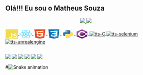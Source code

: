 ## Olá!!! Eu sou o Matheus Souza

<div align="center">
  <a href="https://github.com/ttszin">
  <img height="180em" src="https://github-readme-stats.vercel.app/api?username=ttszin&show_icons=true&theme=highcontrast&include_all_commits=true&count_private=true"/>
  <img height="180em" src="https://github-readme-stats.vercel.app/api/top-langs/?username=ttszin&layout=compact&langs_count=7&theme=highcontrast"/>
</div>
<div style="display: inline_block"><br>
  <img align="center" alt="tts-Js" height="30" width="40" src="https://raw.githubusercontent.com/devicons/devicon/master/icons/javascript/javascript-plain.svg">
  <img align="center" alt="tts-React" height="30" width="40" src="https://raw.githubusercontent.com/devicons/devicon/master/icons/react/react-original.svg">
  <img align="center" alt="tts-HTML" height="30" width="40" src="https://raw.githubusercontent.com/devicons/devicon/master/icons/html5/html5-original.svg">
  <img align="center" alt="tts-CSS" height="30" width="40" src="https://raw.githubusercontent.com/devicons/devicon/master/icons/css3/css3-original.svg">
  <img align="center" alt="tts-Python" height="30" width="40" src="https://raw.githubusercontent.com/devicons/devicon/master/icons/python/python-original.svg">
  <img align="center" alt="tts-Csharp" height="30" width="40" src="https://raw.githubusercontent.com/devicons/devicon/master/icons/csharp/csharp-original.svg">
  <img align="center" alt="tts-C" height="30" width="40" src="https://cdn.jsdelivr.net/gh/devicons/devicon/icons/c/c-original.svg">
  <img align="center" alt="tts-selenium" height="30" width="40" src="https://cdn.jsdelivr.net/gh/devicons/devicon/icons/selenium/selenium-original.svg">        
  <img align="center" alt="tts-unrealengine" height="30" width="40" src="https://cdn.jsdelivr.net/gh/devicons/devicon/icons/unrealengine/unrealengine-original-wordmark.svg">  
</div>

##
          
<div>          
  <a href="https://www.youtube.com/channel/UC-55Z31TL8O5blu5gzFhDLQ" target="_blank"><img src="https://img.shields.io/badge/YouTube-FF0000?style=for-the-badge&logo=youtube&logoColor=white" target="_blank"></a>
    <a href="https://www.instagram.com/ttheuszz" target="_blank"><img src="https://img.shields.io/badge/-Instagram-%23E4405F?style=for-the-badge&logo=instagram&logoColor=white" target="_blank"></a>
    <a href="https://www.twitch.tv/teteuszinn" target="_blank"><img src="https://img.shields.io/badge/Twitch-9146FF?style=for-the-badge&logo=twitch&logoColor=white" target="_blank"></a>
   <a href="https://discord.gg/TkrHDKq" target="_blank"><img src="https://img.shields.io/badge/Discord-7289DA?style=for-the-badge&logo=discord&logoColor=white" target="_blank"></a> 
    <a href = "mailto:matheuskrskr@gmail.com"><img src="https://img.shields.io/badge/-Gmail-%23333?style=for-the-badge&logo=gmail&logoColor=white" target="_blank"></a>
    <a href="https://www.linkedin.com/in/matheusteixeirasz" target="_blank"><img src="https://img.shields.io/badge/-LinkedIn-%230077B5?style=for-the-badge&logo=linkedin&logoColor=white" target="_blank"></a>   

   #![Snake animation](https://github.com/ttszin/ttszin/blob/output/github-contribution-grid-snake.svg)
</div>          
          
            
          


